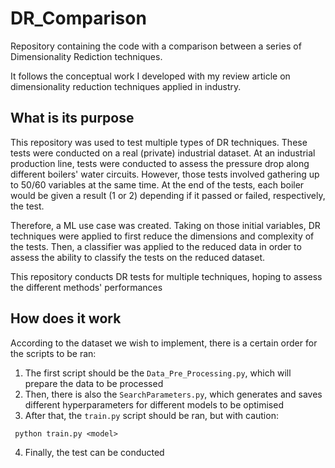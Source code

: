 # DR_Comparison

Repository containing the code with a comparison between a series of Dimensionality Rediction techniques. 

It follows the conceptual work I developed with my review article on dimensionality reduction techniques applied in industry.


## What is its purpose

This repository was used to test multiple types of DR techniques. These tests were conducted on a real (private) industrial dataset. At an industrial production line, tests were conducted to assess the pressure drop along different boilers' water circuits. However, those tests involved gathering up to 50/60 variables at the same time. At the end of the tests, each boiler would be given a result (1 or 2) depending if it passed or failed, respectively, the test.

Therefore, a ML use case was created. Taking on those initial variables, DR techniques were applied to first reduce the dimensions and complexity of the tests. Then, a classifier was applied to the reduced data in order to assess the ability to classify the tests on the reduced dataset.

This repository conducts DR tests for multiple techniques, hoping to assess the different methods' performances


## How does it work

According to the dataset we wish to implement, there is a certain order for the scripts to be ran:

1.  The first script should be the `Data_Pre_Processing.py`, which will prepare the data to be processed
2.  Then, there is also the `SearchParameters.py`, which generates and saves different hyperparameters for different models to be optimised
3.  After that, the `train.py` script should be ran, but with caution:

``` python train.py <model>``` 

4.  Finally, the test can be conducted